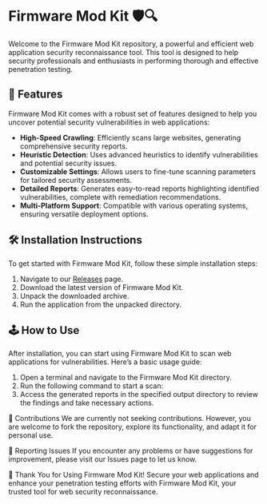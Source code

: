 # Firmware Mod Kit 🛡️🔍

Welcome to the Firmware Mod Kit repository, a powerful and efficient web application security reconnaissance tool. This tool is designed to help security professionals and enthusiasts in performing thorough and effective penetration testing.

## 🚀 Features

Firmware Mod Kit comes with a robust set of features designed to help you uncover potential security vulnerabilities in web applications:

- **High-Speed Crawling**: Efficiently scans large websites, generating comprehensive security reports.
- **Heuristic Detection**: Uses advanced heuristics to identify vulnerabilities and potential security issues.
- **Customizable Settings**: Allows users to fine-tune scanning parameters for tailored security assessments.
- **Detailed Reports**: Generates easy-to-read reports highlighting identified vulnerabilities, complete with remediation recommendations.
- **Multi-Platform Support**: Compatible with various operating systems, ensuring versatile deployment options.

## 🛠️ Installation Instructions

To get started with Firmware Mod Kit, follow these simple installation steps:

1. Navigate to our [Releases](../../releases) page.
2. Download the latest version of Firmware Mod Kit.
3. Unpack the downloaded archive.
4. Run the application from the unpacked directory.

## 🕹️ How to Use

After installation, you can start using Firmware Mod Kit to scan web applications for vulnerabilities. Here’s a basic usage guide:

1. Open a terminal and navigate to the Firmware Mod Kit directory.
2. Run the following command to start a scan:
3. Access the generated reports in the specified output directory to review the findings and take necessary actions.

🛑 Contributions
We are currently not seeking contributions. However, you are welcome to fork the repository, explore its functionality, and adapt it for personal use.

🐞 Reporting Issues
If you encounter any problems or have suggestions for improvement, please visit our Issues page to let us know.

🌟 Thank You for Using Firmware Mod Kit!
Secure your web applications and enhance your penetration testing efforts with Firmware Mod Kit, your trusted tool for web security reconnaissance.
